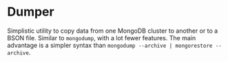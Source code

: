 Dumper
======

Simplistic utility to copy data from one MongoDB cluster to another or to a BSON file. Similar to `mongodump`, with a lot fewer features. The main advantage is a simpler syntax than `mongodump --archive | mongorestore --archive`.

